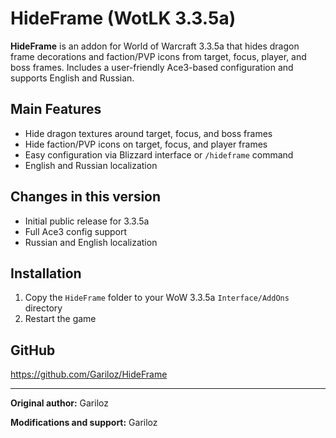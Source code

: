 # HideFrame (WotLK 3.3.5a)

**HideFrame** is an addon for World of Warcraft 3.3.5a that hides dragon frame decorations and faction/PVP icons from target, focus, player, and boss frames. Includes a user-friendly Ace3-based configuration and supports English and Russian.

## Main Features

- Hide dragon textures around target, focus, and boss frames
- Hide faction/PVP icons on target, focus, and player frames
- Easy configuration via Blizzard interface or `/hideframe` command
- English and Russian localization

## Changes in this version

- Initial public release for 3.3.5a
- Full Ace3 config support
- Russian and English localization

## Installation

1. Copy the `HideFrame` folder to your WoW 3.3.5a `Interface/AddOns` directory
2. Restart the game

## GitHub

<https://github.com/Gariloz/HideFrame>

---

**Original author:** Gariloz

**Modifications and support:** Gariloz 